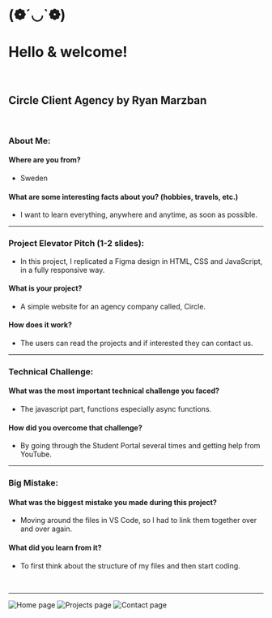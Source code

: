 # (❁´◡`❁)

# Hello & welcome! 
<br />

## Circle Client Agency by Ryan Marzban

<br />

### About Me:
#### Where are you from? 
- Sweden
#### What are some interesting facts about you? (hobbies, travels, etc.)  
- I want to learn everything, anywhere and anytime, as soon as possible. 

<hr /> 

### Project Elevator Pitch (1-2 slides):
- In this project, I replicated a Figma design in HTML, CSS and JavaScript, in a fully responsive way.
#### What is your project? 
- A simple website for an agency company called, Circle.
#### How does it work? 
- The users can read the projects and if interested they can contact us.

<hr />

### Technical Challenge:
#### What was the most important technical challenge you faced? 
- The javascript part, functions especially async functions. 
#### How did you overcome that challenge? 
- By going through the Student Portal several times and getting help from YouTube.

<hr />

### Big Mistake: 
#### What was the biggest mistake you made during this project? 
- Moving around the files in VS Code, so I had to link them together over and over again. 
#### What did you learn from it? 
- To first think about the structure of my files and then start coding. 

<br />
<hr />

![Home page](https://github.com/badnist/circle-agency-midterm-project/assets/165827595/04eee6b5-d740-4f73-8fd0-5ee68774b89c)
![Projects page](https://github.com/badnist/circle-agency-midterm-project/assets/165827595/ca947470-550e-483c-9af6-ff4cc8a4052d)
![Contact page](https://github.com/badnist/circle-agency-midterm-project/assets/165827595/bc9584fa-9117-4650-bf5d-c9c31784bfca)


